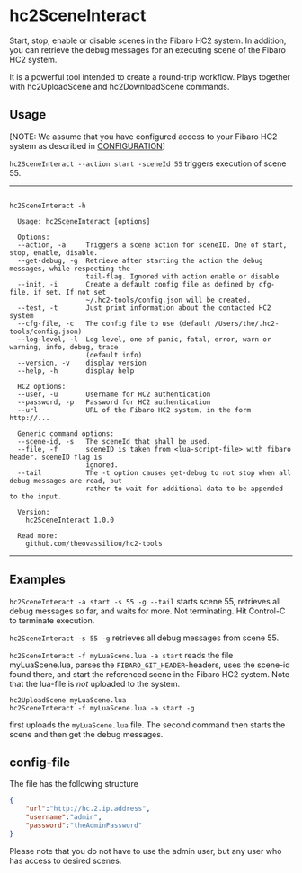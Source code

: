 # hc2SceneInteract

Start, stop, enable or disable scenes in the Fibaro HC2 system. In addition, you can retrieve the debug messages for an executing scene of the Fibaro HC2 system.

It is a powerful tool intended to create a round-trip workflow. Plays together with hc2UploadScene and hc2DownloadScene commands.

## Usage

[NOTE: We assume that you have configured access to your Fibaro HC2 system as described in [CONFIGURATION](../../README.md#configuring-your-installation)]

`hc2SceneInteract --action start -sceneId 55` triggers execution of scene 55.

***

```shell

hc2SceneInteract -h

  Usage: hc2SceneInteract [options]

  Options:
  --action, -a     Triggers a scene action for sceneID. One of start, stop, enable, disable.
  --get-debug, -g  Retrieve after starting the action the debug messages, while respecting the
                   tail-flag. Ignored with action enable or disable
  --init, -i       Create a default config file as defined by cfg-file, if set. If not set
                   ~/.hc2-tools/config.json will be created.
  --test, -t       Just print information about the contacted HC2 system
  --cfg-file, -c   The config file to use (default /Users/the/.hc2-tools/config.json)
  --log-level, -l  Log level, one of panic, fatal, error, warn or warning, info, debug, trace
                   (default info)
  --version, -v    display version
  --help, -h       display help

  HC2 options:
  --user, -u       Username for HC2 authentication
  --password, -p   Password for HC2 authentication
  --url            URL of the Fibaro HC2 system, in the form http://...

  Generic command options:
  --scene-id, -s   The sceneId that shall be used.
  --file, -f       sceneID is taken from <lua-script-file> with fibaro header. sceneID flag is
                   ignored.
  --tail           The -t option causes get-debug to not stop when all debug messages are read, but
                   rather to wait for additional data to be appended to the input.

  Version:
    hc2SceneInteract 1.0.0

  Read more:
    github.com/theovassiliou/hc2-tools

```

***

## Examples

`hc2SceneInteract -a start -s 55 -g --tail` starts scene 55, retrieves all debug messages so far, and waits for more. Not terminating. Hit Control-C to terminate execution.

`hc2SceneInteract -s 55 -g` retrieves all debug messages from scene 55.

`hc2SceneInteract -f myLuaScene.lua -a start` reads the file  myLuaScene.lua, parses the `FIBARO_GIT_HEADER`-headers, uses the scene-id found there, and start the referenced scene in the Fibaro HC2 system. Note that the lua-file is *not* uploaded to the system.

```shell
hc2UploadScene myLuaScene.lua
hc2SceneInteract -f myLuaScene.lua -a start -g
```

first uploads the `myLuaScene.lua` file. The second command then starts the scene and then get the debug messages.

## config-file

The file has the following structure

```json
{
    "url":"http://hc.2.ip.address",
    "username":"admin",
    "password":"theAdminPassword"
}
```

Please note that you do not have to use the admin user, but any user who has access to desired scenes.
